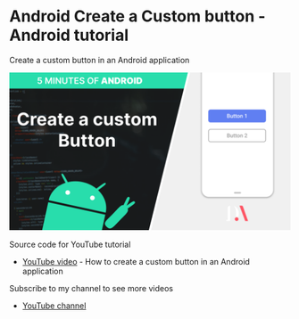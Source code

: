 # Android Create a Custom button - Android tutorial
Create a custom button in an Android application

![Android Create a Custom button - Android tutorial](android_create_a_custom_button.png) 
 
Source code for YouTube tutorial
- [YouTube video](https://www.youtube.com/watch?v=dJArJKn2d6s) - How to create a custom button in an Android application 

Subscribe to my channel to see more videos 
- [YouTube channel](https://www.youtube.com/c/davideagostini)